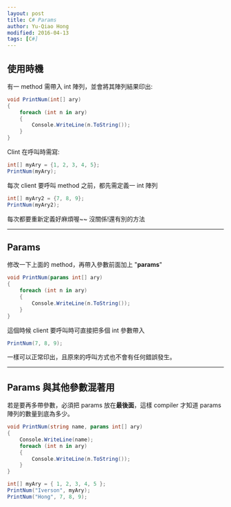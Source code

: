 ```yaml
---
layout: post
title: C# Params
author: Yu-Qiao Hong
modified: 2016-04-13
tags: [C#]
---
```


## 使用時機

有一 method 需帶入 int 陣列，並會將其陣列結果印出:

~~~c#
void PrintNum(int[] ary)
{
    foreach (int n in ary)
    {
        Console.WriteLine(n.ToString());
    }
}
~~~

Clint 在呼叫時需寫:

~~~c#
int[] myAry = {1, 2, 3, 4, 5};
PrintNum(myAry);
~~~

每次 client 要呼叫 method 之前，都先需定義一 int 陣列

~~~c#
int[] myAry2 = {7, 8, 9};
PrintNum(myAry2);
~~~

每次都要重新定義好麻煩喔~~
沒關係!還有別的方法

----------

## Params

修改一下上面的 method，再帶入參數前面加上 "**params**"

~~~c#
void PrintNum(params int[] ary)
{
    foreach (int n in ary)
    {
        Console.WriteLine(n.ToString());
    }
}
~~~

這個時候 client 要呼叫時可直接把多個 int 參數帶入

~~~c#
PrintNum(7, 8, 9);
~~~

一樣可以正常印出，且原來的呼叫方式也不會有任何錯誤發生。

----------

## Params 與其他參數混著用

若是要再多帶參數，必須把 params 放在**最後面**，這樣 compiler 才知道 params 陣列的數量到底為多少。

~~~c#
void PrintNum(string name, params int[] ary)
{
    Console.WriteLine(name);
    foreach (int n in ary)
    {
        Console.WriteLine(n.ToString());
    }
}
~~~

~~~c#
int[] myAry = { 1, 2, 3, 4, 5 };
PrintNum("Iverson", myAry);
PrintNum("Hong", 7, 8, 9);
~~~